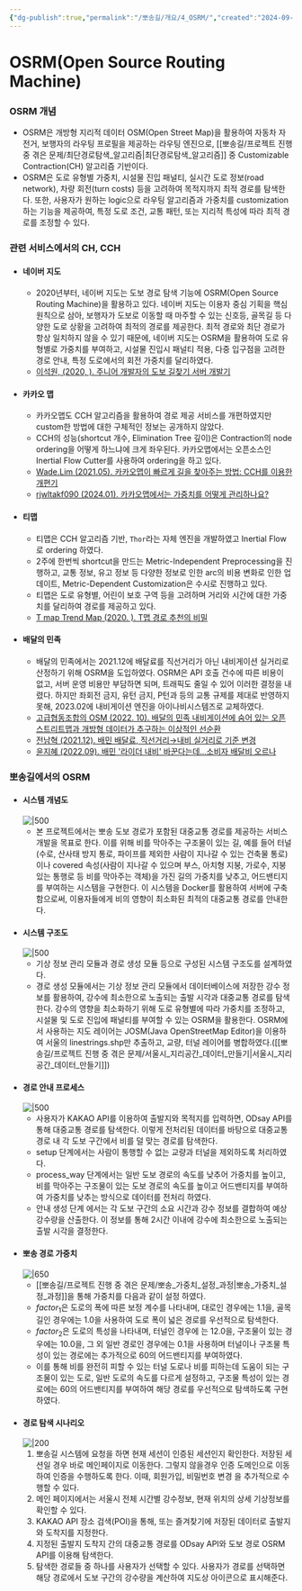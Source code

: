 ```yaml
---
{"dg-publish":true,"permalink":"/뽀송길/개요/4_OSRM/","created":"2024-09-18T21:53:37.123+09:00"}
---
```


# OSRM(Open Source Routing Machine)
### OSRM 개념
- OSRM은 개방형 지리적 데이터 OSM(Open Street Map)을 활용하여 자동차 자전거, 보행자의 라우팅 프로필을 제공하는 라우팅 엔진으로,  [[뽀송길/프로젝트 진행 중 겪은 문제/최단경로탐색_알고리즘\|최단경로탐색_알고리즘]] 중 Customizable Contraction(CH) 알고리즘 기반이다.
- OSRM은 도로 유형별 가중치, 시설물 진입 패널티, 실시간 도로 정보(road network), 차량 회전(turn costs) 등을 고려하여 목적지까지 최적 경로를 탐색한다. 또한, 사용자가 원하는 logic으로 라우팅 알고리즘과 가중치를 customization 하는 기능을 제공하여, 특정 도로 조건, 교통 패턴, 또는 지리적 특성에 따라 최적 경로를 조정할 수 있다.
### 관련 서비스에서의 CH, CCH
- #### 네이버 지도
	- 2020년부터, 네이버 지도는 도보 경로 탐색 기능에 OSRM(Open Source Routing Machine)을 활용하고 있다. 네이버 지도는 이용자 중심 기획을 핵심 원칙으로 삼아, 보행자가 도보로 이동할 때 마주할 수 있는 신호등, 골목길 등 다양한 도로 상황을 고려하여 최적의 경로를 제공한다. 최적 경로와 최단 경로가 항상 일치하지 않을 수 있기 때문에, 네이버 지도는 OSRM을 활용하여 도로 유형별로 가중치를 부여하고, 시설물 진입시 패널티 적용, 다중 입구점을 고려한 경로 안내, 특정 도로에서의 회전 가중치를 달리하였다. 
	- [이석원, (2020, ). 주니어 개발자의 도보 길찾기 서버 개발기](https://deview.kr/2020/sessions/376)
- #### 카카오 맵
	- 카카오맵도 CCH 알고리즘을 활용하여 경로 제공 서비스를 개편하였지만 custom한 방법에 대한 구체적인 정보는 공개하지 않았다.
	- CCH의 성능(shortcut 개수, Elimination Tree 깊이)은 Contraction의 node ordering을 어떻게 하느냐에 크게 좌우된다. 카카오맵에서는 오픈소스인 Inertial Flow Cutter를 사용하여 ordering을 하고 있다.
	- [Wade.Lim (2021.05). 카카오맵이 빠르게 길을 찾아주는 방법: CCH를 이용한 개편기](https://tech.kakao.com/2021/05/10/kakaomap-cch/)
	- [rjwltakf090 (2024.01). 카카오맵에서는 가중치를 어떻게 관리하나요?](https://devtalk.kakao.com/t/topic/134636)
- #### 티맵
	- 티맵은 CCH 알고리즘 기반, `Thor`라는 자체 엔진을 개발하였고 Inertial Flow로 ordering 하였다.
	- 2주에 한번씩 shortcut을 만드는 Metric-Independent Preprocessing을 진행하고, 교통 정보, 유고 정보 등 다양한 정보로 인한 arc의 비용 변화로 인한 업데이트, Metric-Dependent Customization은 수시로 진행하고 있다.
	- 티맵은 도로 유형별, 어린이 보호 구역 등을 고려하며 거리와 시간에 대한 가중치를 달리하여 경로를 제공하고 있다.
	- [T map Trend Map (2020. ). T맵 경로 추천의 비밀](https://www.tmap.co.kr/static/trendmap_2020/tmap-story/2-02.html)
- #### 배달의 민족
	- 배달의 민족에서는 2021.12에 배달료를 직선거리가 아닌 내비게이션 실거리로 산정하기 위해 OSRM을 도입하였다. OSRM은 API 호출 건수에 따른 비용이 없고, 서버 운영 비용만 부담하면 되며, 트래픽도 줄일 수 있어 이러한 결정을 내렸다. 하지만 좌회전 금지, 유턴 금지, P턴과 등의 교통 규제를 제대로 반영하지 못해, 2023.02에 내비게이션 엔진을 아이나비시스템즈로 교체하였다.
	- [고급협동조합의 OSM (2022. 10). 배달의 민족 내비게이션에 숨어 있는 오픈스트리트맵과 개방형 데이터가 추구하는 이상적인 선순환](https://luxurycoop.tistory.com/175)
	- [전남혁 (2021.12). 배민 배달료, 직선거리→내비 실거리로 기준 변경](https://www.donga.com/news/article/all/20211226/110959441/1)
	- [윤지혜 (2022.09). 배민 '라이더 내비' 바꾼다는데...소비자 배달비 오르나](https://n.news.naver.com/mnews/article/008/0004798441?sid=105)
### 뽀송길에서의 OSRM
- #### 시스템 개념도
  ![|500](https://i.imgur.com/veu7JYq.png)
	- 본 프로젝트에서는 뽀송 도보 경로가 포함된 대중교통 경로를 제공하는 서비스 개발을 목표로 한다. 이를 위해 비를 막아주는 구조물이 있는 길, 예를 들어 터널(수로, 산사태 방지 통로, 파이프를 제외한 사람이 지나갈 수 있는 건축물 통로)이나 covered 속성(사람이 지나갈 수 있으며 부스, 아치형 지붕, 가로수, 지붕있는 통행로 등 비를 막아주는 객체)을 가진 길의 가중치를 낮추고, 어드밴티지를 부여하는 시스템을 구현한다. 이 시스템을 Docker를 활용하여 서버에 구축함으로써, 이용자들에게 비의 영향이 최소화된 최적의 대중교통 경로를 안내한다.
- #### 시스템 구조도
  ![|500](https://i.imgur.com/gUZHXlG.png)
	- 기상 정보 관리 모듈과 경로 생성 모듈 등으로 구성된 시스템 구조도를 설계하였다. 
	- 경로 생성 모듈에서는 기상 정보 관리 모듈에서 데이터베이스에 저장한 강수 정보를 활용하여, 강수에 최소한으로 노출되는 출발 시각과 대중교통 경로를 탐색한다. 강수의 영향을 최소화하기 위해 도로 유형별에 따라 가중치를 조정하고, 시설물 및 도로 진입에 패널티를 부여할 수 있는 OSRM을 활용한다. OSRM에서 사용하는 지도 레이어는 JOSM(Java OpenStreetMap Editor)을 이용하여 서울의 linestrings.shp만 추출하고, 교량, 터널 레이어를 병합하였다.([[뽀송길/프로젝트 진행 중 겪은 문제/서울시_지리공간_데이터_만들기\|서울시_지리공간_데이터_만들기]])
- #### 경로 안내 프로세스
  ![|500](https://i.imgur.com/c1RbWiK.png)
	- 사용자가 KAKAO API를 이용하여 출발지와 목적지를 입력하면, ODsay API를 통해 대중교통 경로를 탐색한다. 이렇게 전처리된 데이터를 바탕으로 대중교통 경로 내 각 도보 구간에서 비를 덜 맞는 경로를 탐색한다. 
	- setup 단계에서는 사람이 통행할 수 없는 교량과 터널을 제외하도록 처리하였다.
	- process_way 단계에서는 일반 도보 경로의 속도를 낮추어 가중치를 높이고, 비를 막아주는 구조물이 있는 도보 경로의 속도를 높이고 어드밴티지를 부여하여 가중치를 낮추는 방식으로 데이터를 전처리 하였다. 
	- 안내 생성 단계 에서는 각 도보 구간의 소요 시간과 강수 정보를 결합하여 예상 강수량을 산출한다. 이 정보를 통해 2시간 이내에 강수에 최소한으로 노출되는 출발 시각을 결정한다.
- #### 뽀송 경로 가중치
  ![|650](https://i.imgur.com/7VrHew7.png)
	- [[뽀송길/프로젝트 진행 중 겪은 문제/뽀송_가중치_설정_과정\|뽀송_가중치_설정_과정]]을 통해 가중치를 다음과 같이 설정 하였다.
	- $factor_1$은 도로의 폭에 따른 보정 계수를 나타내며, 대로인 경우에는 1.1을, 골목길인 경우에는 1.0을 사용하여 도로 폭이 넓은 경로를 우선적으로 탐색한다.
	- $factor_2$은 도로의 특성을 나타내며, 터널인 경우에 는 12.0을, 구조물이 있는 경우에는 10.0을, 그 외 일반 경로인 경우에는 0.1을 사용하며 터널이나 구조물 특성이 있는 경로에는 추가적으로 60의 어드밴티지를 부여하였다.
	- 이를 통해 비를 완전히 피할 수 있는 터널 도로나 비를 피하는데 도움이 되는 구조물이 있는 도로, 일반 도로의 속도를 다르게 설정하고, 구조물 특성이 있는 경로에는 60의 어드밴티지를 부여하여 해당 경로를 우선적으로 탐색하도록 구현하였다.
- #### 경로 탐색 시나리오
  ![|200](https://i.imgur.com/W8A9FLU.png)
	1. 뽀송길 시스템에 요청을 하면 현재 세션이 인증된 세션인지 확인한다. 저장된 세션일 경우 바로 메인페이지로 이동한다. 그렇지 않을경우 인증 도메인으로 이동하여 인증을 수행하도록 한다. 이때, 회원가입, 비밀번호 변경 을 추가적으로 수행할 수 있다. 
	2. 메인 페이지에서는 서울시 전체 시간별 강수정보, 현재 위치의 상세 기상정보를 확인할 수 있다. 
	3. KAKAO API 장소 검색(POI)을 통해, 또는 즐겨찾기에 저장된 데이터로 출발지와 도착지를 지정한다.
	4. 지정된 출발지 도착지 간의 대중교통 경로를 ODsay API와 도보 경로 OSRM API를 이용해 탐색한다. 
	5. 탐색한 경로들 중 하나를 사용자가 선택할 수 있다. 사용자가 경로를 선택하면 해당 경로에서 도보 구간의 강수량을 계산하여 지도상 아이콘으로 표시해준다.
